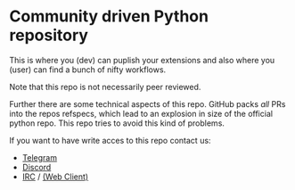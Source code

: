 # Community driven Python repository

This is where you (dev) can puplish your extensions and also where you (user) can find a bunch of nifty workflows.

Note that this repo is not necessarily peer reviewed.

Further there are some technical aspects of this repo. GitHub packs _all_ PRs into the repos refspecs, which lead to an explosion in size of the official python repo. This repo tries to avoid this kind of problems. 

If you want to have write acces to this repo contact us:
- [Telegram](https://telegram.me/albert_launcher_community)
- [Discord](https://discord.gg/enGMWUG)
- [IRC](irc://irc.freenode.net/albertlauncher) / [(Web Client)](http://webchat.freenode.net?channels=%23albertlauncher)
